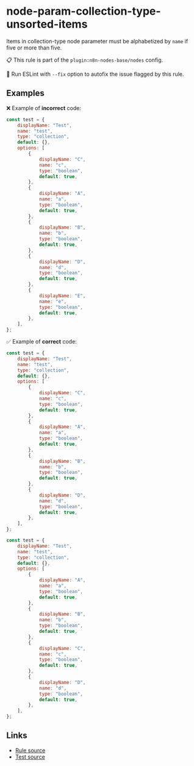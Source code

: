[//]: # "File generated from a template. Do not edit this file directly."

# node-param-collection-type-unsorted-items

Items in collection-type node parameter must be alphabetized by `name` if five or more than five.

📋 This rule is part of the `plugin:n8n-nodes-base/nodes` config.

🔧 Run ESLint with `--fix` option to autofix the issue flagged by this rule.

## Examples

❌ Example of **incorrect** code:

```js
const test = {
	displayName: "Test",
	name: "test",
	type: "collection",
	default: {},
	options: [
		{
			displayName: "C",
			name: "c",
			type: "boolean",
			default: true,
		},
		{
			displayName: "A",
			name: "a",
			type: "boolean",
			default: true,
		},
		{
			displayName: "B",
			name: "b",
			type: "boolean",
			default: true,
		},
		{
			displayName: "D",
			name: "d",
			type: "boolean",
			default: true,
		},
		{
			displayName: "E",
			name: "e",
			type: "boolean",
			default: true,
		},
	],
};
```

✅ Example of **correct** code:

```js
const test = {
	displayName: "Test",
	name: "test",
	type: "collection",
	default: {},
	options: [
		{
			displayName: "C",
			name: "c",
			type: "boolean",
			default: true,
		},
		{
			displayName: "A",
			name: "a",
			type: "boolean",
			default: true,
		},
		{
			displayName: "B",
			name: "b",
			type: "boolean",
			default: true,
		},
		{
			displayName: "D",
			name: "d",
			type: "boolean",
			default: true,
		},
	],
};

const test = {
	displayName: "Test",
	name: "test",
	type: "collection",
	default: {},
	options: [
		{
			displayName: "A",
			name: "a",
			type: "boolean",
			default: true,
		},
		{
			displayName: "B",
			name: "b",
			type: "boolean",
			default: true,
		},
		{
			displayName: "C",
			name: "c",
			type: "boolean",
			default: true,
		},
		{
			displayName: "D",
			name: "d",
			type: "boolean",
			default: true,
		},
	],
};
```

## Links

- [Rule source](../../lib/rules/node-param-collection-type-unsorted-items.ts)
- [Test source](../../tests/node-param-collection-type-unsorted-items.test.ts)
